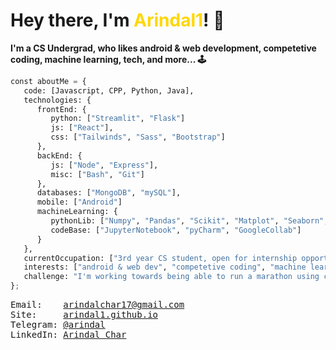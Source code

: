 <h1> Hey there, I'm <span style="color: #FFD700">Arindal1</span>! 🚀 </h1>

**I'm a CS Undergrad, who likes android & web development, competetive coding, machine learning, tech, and more... 🕹️** <br>

```python
const aboutMe = {
   code: [Javascript, CPP, Python, Java],
   technologies: {
      frontEnd: {
         python: ["Streamlit", "Flask"]
         js: ["React"],
         css: ["Tailwinds", "Sass", "Bootstrap"]
      },
      backEnd: {
         js: ["Node", "Express"],
         misc: ["Bash", "Git"]
      },
      databases: ["MongoDB", "mySQL"],
      mobile: ["Android"]
      machineLearning: {
         pythonLib: ["Numpy", "Pandas", "Scikit", "Matplot", "Seaborn", "TensorFlow", "Keras", "OpenCV"],
         codeBase: ["JupyterNotebook", "pyCharm", "GoogleCollab"]
      }
   },
   currentOccupation: ["3rd year CS student, open for internship opportunities"],
   interests: ["android & web dev", "competetive coding", "machine learning", "tech", "and more..."],
   challenge: "I'm working towards being able to run a marathon using code",
};
```

<pre>
Email:    <a href = "mailto: arindalchar17@gmail.com">arindalchar17@gmail.com</a>
Site:     <a href="https://arindal1.github.io/portfolio-website/">arindal1.github.io</a>
Telegram: <a href="https://t.me/arindal">@arindal</a>
LinkedIn: <a href="https://www.linkedin.com/in/arindalchar/">Arindal Char</a>
</pre>
